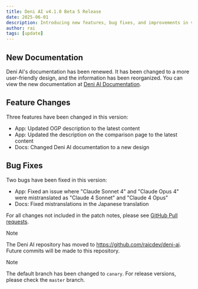```yaml
---
title: Deni AI v4.1.0 Beta 5 Release
date: 2025-06-01
description: Introducing new features, bug fixes, and improvements in version 4.1.0 Beta 5.
author: rai
tags: [update]
---
```


## New Documentation

Deni AI's documentation has been renewed. It has been changed to a more user-friendly design, and the information has been reorganized. You can view the new documentation at [Deni AI Documentation](https://docs.deniai.app/).

## Feature Changes

Three features have been changed in this version:

- App: Updated OGP description to the latest content
- App: Updated the description on the comparison page to the latest content
- Docs: Changed Deni AI documentation to a new design

## Bug Fixes

Two bugs have been fixed in this version:

- App: Fixed an issue where "Claude Sonnet 4" and "Claude Opus 4" were mistranslated as "Claude 4 Sonnet" and "Claude 4 Opus"
- Docs: Fixed mistranslations in the Japanese translation

For all changes not included in the patch notes, please see [GitHub Pull requests](https://github.com/raicdev/deni-ai/pull/48).

> [!NOTE]
> The Deni AI repository has moved to https://github.com/raicdev/deni-ai. Future commits will be made to this repository.

> [!NOTE]
> The default branch has been changed to ``canary``. For release versions, please check the ``master`` branch.
